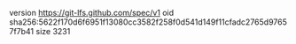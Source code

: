 version https://git-lfs.github.com/spec/v1
oid sha256:5622f170d6f6951f13080cc3582f258f0d541d149f11cfadc2765d97657f7b41
size 3231

